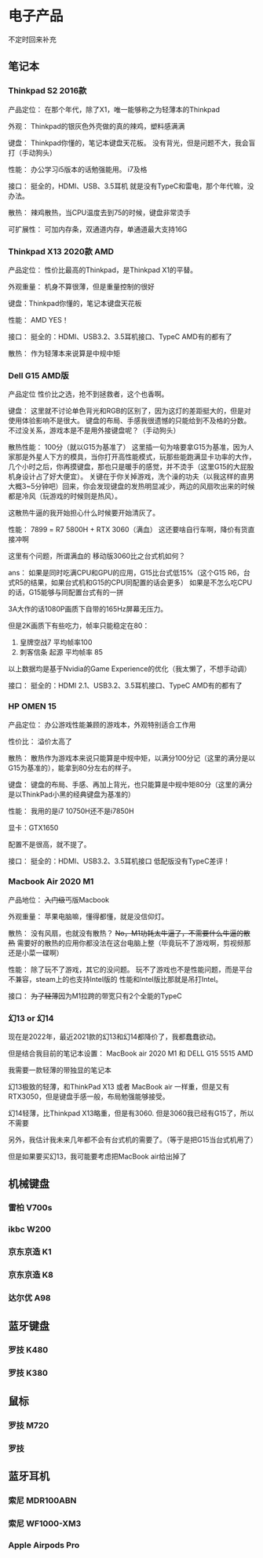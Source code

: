 # 电子产品

不定时回来补充

## 笔记本

### Thinkpad S2 2016款

产品定位：
在那个年代，除了X1，唯一能够称之为轻薄本的Thinkpad

外观：
Thinkpad的银灰色外壳做的真的辣鸡，塑料感满满

键盘：
Thinkpad你懂的，笔记本键盘天花板。
没有背光，但是问题不大，我会盲打（手动狗头）

性能：
办公学习i5版本的话勉强能用。
i7及格

接口：
挺全的，HDMI、USB、3.5耳机
就是没有TypeC和雷电，那个年代嘛，没办法。

散热：
辣鸡散热，当CPU温度去到75的时候，键盘非常烫手

可扩展性：
可加内存条，双通道内存，单通道最大支持16G

### Thinkpad X13 2020款 AMD

产品定位：
性价比最高的Thinkpad，是Thinkpad X1的平替。

外观重量：
机身不算很薄，但是重量控制的很好

键盘：Thinkpad你懂的，笔记本键盘天花板

性能：
AMD YES！

接口：
挺全的：HDMI、USB3.2、3.5耳机接口、TypeC
AMD有的都有了

散热：
作为轻薄本来说算是中规中矩

### Dell G15 AMD版 

产品定位
性价比之选，抢不到拯救者，这个也香啊。



键盘：
这里就不讨论单色背光和RGB的区别了，因为这灯的差距挺大的，但是对使用体验影响不是很大。
键盘的布局、手感我很遗憾的只能给到不及格的分数。
不过没关系，游戏本是不是用外接键盘呢？（手动狗头）

散热性能：
100分（就以G15为基准了）
这里插一句为啥要拿G15为基准，因为人家那是外星人下方的模具，当你打开高性能模式，玩那些能跑满显卡功率的大作，几个小时之后，你再摸键盘，那也只是暖手的感觉，并不烫手（这里G15的大屁股机身设计占了好大便宜）。
关键在于你关掉游戏，洗个澡的功夫（以我这样的直男大概3~5分钟吧）回来，你会发现键盘的发热明显减少，两边的风扇吹出来的时候都是冷风（玩游戏的时候则是热风）。

这散热牛逼的我开始担心什么时候要开始清灰了。

性能：
7899 = R7 5800H + RTX 3060（满血）
这还要啥自行车啊，降价有货直接冲啊

这里有个问题，所谓满血的 移动版3060比之台式机如何？

ans：
如果是同时吃满CPU和GPU的应用，G15比台式低15%（这个G15 R6，台式R5的结果，如果台式机和G15的CPU同配置的话会更多）
如果是不怎么吃CPU的话，G15能够与同配置台式有的一拼

3A大作的话1080P画质下自带的165Hz屏幕无压力。

但是2K画质下有些吃力，帧率只能稳定在80：
1. 皇牌空战7 平均帧率100
2. 刺客信条 起源 平均帧率 85

以上数据均是基于Nvidia的Game Experience的优化（我太懒了，不想手动调）

接口：
挺全的：HDMI 2.1、USB3.2、3.5耳机接口、TypeC
AMD有的都有了

### HP OMEN 15 

产品定位：
办公游戏性能兼顾的游戏本，外观特别适合工作用

性价比：
溢价太高了

散热：
散热作为游戏本来说只能算是中规中矩，以满分100分记（这里的满分是以G15为基准的），能拿到80分左右的样子。

键盘：
键盘的布局、手感、再加上背光，也只能算是中规中矩80分（这里的满分是以ThinkPad小黑的经典键盘为基准的）

性能：
我用的是i7 10750H还不是i7850H

显卡：GTX1650

配置不是很高，就不提了。

接口：
挺全的：HDMI、USB3.2、3.5耳机接口
低配版没有TypeC差评！

### Macbook Air 2020 M1

产品地位：
~~入门级~~丐版Macbook

外观重量：
苹果电脑嘛，懂得都懂，就是没信仰灯。

散热：
没有风扇，也就没有散热？
~~No，M1功耗太牛逼了，不需要什么牛逼的散热~~
需要好的散热的应用你都没法在这台电脑上整（毕竟玩不了游戏啊，剪视频那还是小菜一碟啊）

性能：
除了玩不了游戏，其它的没问题。
玩不了游戏也不是性能问题，而是平台不兼容，steam上的也支持Intel版的
性能和Intel版比那就是吊打Intel。

接口：
~~为了轻薄~~因为M1拉跨的带宽只有2个全能的TypeC

### 幻13 or 幻14

现在是2022年，最近2021款的幻13和幻14都降价了，我都蠢蠢欲动。

但是结合我目前的笔记本设置：
MacBook air 2020 M1 和 DELL G15 5515 AMD

我需要一款轻薄的带独显的笔记本

幻13极致的轻薄，和ThinkPad X13 或者 MacBook air 一样重，但是又有RTX3050，但是键盘手感一般，布局勉强能够接受。

幻14轻薄，比Thinkpad X13略重，但是有3060.
但是3060我已经有G15了，所以不需要

另外，我估计我未来几年都不会有台式机的需要了。（等于是把G15当台式机用了）

但是如果要买幻13，我可能要考虑把MacBook air给出掉了

## 机械键盘

### 雷柏 V700s

### ikbc W200

### 京东京造 K1

### 京东京造 K8

### 达尔优 A98

## 蓝牙键盘

### 罗技 K480

### 罗技 K380

## 鼠标

### 罗技 M720

### 罗技

## 蓝牙耳机

### 索尼 MDR100ABN

### 索尼 WF1000-XM3

### Apple Airpods Pro
